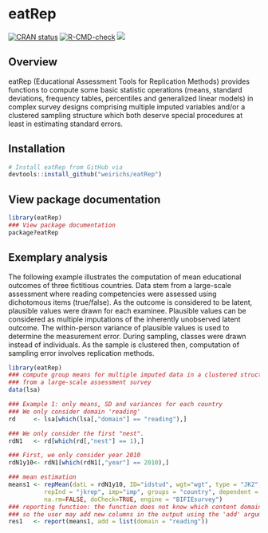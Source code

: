 # eatRep
 
<!-- badges: start --> 
[![CRAN status](https://www.r-pkg.org/badges/version/eatRep)](https://CRAN.R-project.org/package=eatRep)
[![R-CMD-check](https://github.com/weirichs/eatRep/workflows/R-CMD-check/badge.svg)](https://github.com/weirichs/eatRep/actions)
[![](http://cranlogs.r-pkg.org/badges/grand-total/eatRep?color=blue)](https://cran.r-project.org/package=eatRep)
<!-- badges: end --> 

## Overview 

eatRep (Educational Assessment Tools for Replication Methods) provides functions to compute some basic statistic operations (means, standard deviations, frequency tables, percentiles and generalized linear models) in complex survey designs comprising multiple imputed variables and/or a clustered sampling structure which both deserve special procedures at least in estimating standard errors.

## Installation

```R
# Install eatRep from GitHub via
devtools::install_github("weirichs/eatRep")
```

## View package documentation

```R
library(eatRep)
### View package documentation
package?eatRep
```

## Exemplary analysis

The following example illustrates the computation of mean educational outcomes of three fictitious countries. Data stem from a large-scale assessment where reading competencies were assessed using dichotomous items (true/false). As the outcome is considered to be latent, plausible values were drawn for each examinee. Plausible values can be considered as multiple imputations of the inherently unobserved latent outcome. The within-person variance of plausible values is used to determine the measurement error. During sampling, classes were drawn instead of individuals. As the sample is clustered then, computation of sampling error involves replication methods. 

```R
library(eatRep)
### compute group means for multiple imputed data in a clustered structure
### from a large-scale assessment survey
data(lsa)

### Example 1: only means, SD and variances for each country
### We only consider domain 'reading'
rd     <- lsa[which(lsa[,"domain"] == "reading"),]

### We only consider the first "nest".
rdN1   <- rd[which(rd[,"nest"] == 1),]

### First, we only consider year 2010
rdN1y10<- rdN1[which(rdN1[,"year"] == 2010),]

### mean estimation
means1 <- repMean(datL = rdN1y10, ID="idstud", wgt="wgt", type = "JK2", PSU = "jkzone",
          repInd = "jkrep", imp="imp", groups = "country", dependent = "score",
          na.rm=FALSE, doCheck=TRUE, engine = "BIFIEsurvey")
### reporting function: the function does not know which content domain is being considered,
### so the user may add new columns in the output using the 'add' argument
res1   <- report(means1, add = list(domain = "reading"))
```



